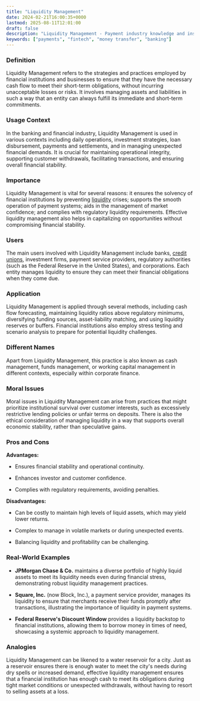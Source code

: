 ```yaml
---
title: "Liquidity Management"
date: 2024-02-21T16:00:35+0000
lastmod: 2025-08-11T12:01:00
draft: false
description: "Liquidity Management - Payment industry knowledge and insights"
keywords: ["payments", "fintech", "money transfer", "banking"]
---
```


### Definition 

Liquidity Management refers to the strategies and practices employed by financial institutions and businesses to ensure that they have the necessary cash flow to meet their short-term obligations, without incurring unacceptable losses or risks. It involves managing assets and liabilities in such a way that an entity can always fulfill its immediate and short-term commitments.

### Usage Context

In the banking and financial industry, Liquidity Management is used in various contexts including daily operations, investment strategies, loan disbursement, payments and settlements, and in managing unexpected financial demands. It is crucial for maintaining operational integrity, supporting customer withdrawals, facilitating transactions, and ensuring overall financial stability.

### Importance 

Liquidity Management is vital for several reasons: it ensures the solvency of financial institutions by preventing [liquidity](https://faisalkhan.com/learn/resources-and-references/liquidity/) crises; supports the smooth operation of payment systems; aids in the management of market confidence; and complies with regulatory liquidity requirements. Effective liquidity management also helps in capitalizing on opportunities without compromising financial stability.

### Users

The main users involved with Liquidity Management include banks, [credit unions](https://faisalkhan.com/learn/resources-and-references/credit-union/), investment firms, payment service providers, regulatory authorities (such as the Federal Reserve in the United States), and corporations. Each entity manages liquidity to ensure they can meet their financial obligations when they come due.

### Application

Liquidity Management is applied through several methods, including cash flow forecasting, maintaining liquidity ratios above regulatory minimums, diversifying funding sources, asset-liability matching, and using liquidity reserves or buffers. Financial institutions also employ stress testing and scenario analysis to prepare for potential liquidity challenges.

### Different Names

Apart from Liquidity Management, this practice is also known as cash management, funds management, or working capital management in different contexts, especially within corporate finance.

### Moral Issues

Moral issues in Liquidity Management can arise from practices that might prioritize institutional survival over customer interests, such as excessively restrictive lending policies or unfair terms on deposits. There is also the ethical consideration of managing liquidity in a way that supports overall economic stability, rather than speculative gains.

### Pros and Cons

**Advantages:**

- Ensures financial stability and operational continuity.

- Enhances investor and customer confidence.

- Complies with regulatory requirements, avoiding penalties.

**Disadvantages:**

- Can be costly to maintain high levels of liquid assets, which may yield lower returns.

- Complex to manage in volatile markets or during unexpected events.

- Balancing liquidity and profitability can be challenging.

### Real-World Examples

- **JPMorgan Chase & Co.** maintains a diverse portfolio of highly liquid assets to meet its liquidity needs even during financial stress, demonstrating robust liquidity management practices.

- **Square, Inc.** (now Block, Inc.), a payment service provider, manages its liquidity to ensure that merchants receive their funds promptly after transactions, illustrating the importance of liquidity in payment systems.

- **Federal Reserve's Discount Window** provides a liquidity backstop to financial institutions, allowing them to borrow money in times of need, showcasing a systemic approach to liquidity management.

### Analogies

Liquidity Management can be likened to a water reservoir for a city. Just as a reservoir ensures there is enough water to meet the city's needs during dry spells or increased demand, effective liquidity management ensures that a financial institution has enough cash to meet its obligations during tight market conditions or unexpected withdrawals, without having to resort to selling assets at a loss.